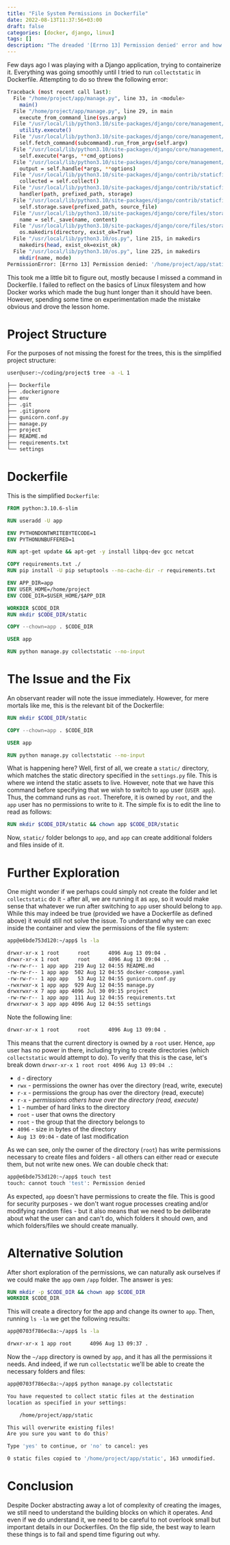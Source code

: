 ```yaml
---
title: "File System Permissions in Dockerfile"
date: 2022-08-13T11:37:56+03:00
draft: false
categories: [docker, django, linux]
tags: []
description: "The dreaded '[Errno 13] Permission denied' error and how to fix it"
---
```


Few days ago I was playing with a Django application, trying to containerize it. Everything was going smoothly until I tried to run `collectstatic` in Dockerfile. Attempting to do so threw the following error:

```bash
Traceback (most recent call last):
  File "/home/project/app/manage.py", line 33, in <module>
    main()
  File "/home/project/app/manage.py", line 29, in main
    execute_from_command_line(sys.argv)
  File "/usr/local/lib/python3.10/site-packages/django/core/management/__init__.py", line 446, in execute_from_command_line
    utility.execute()
  File "/usr/local/lib/python3.10/site-packages/django/core/management/__init__.py", line 440, in execute
    self.fetch_command(subcommand).run_from_argv(self.argv)
  File "/usr/local/lib/python3.10/site-packages/django/core/management/base.py", line 402, in run_from_argv
    self.execute(*args, **cmd_options)
  File "/usr/local/lib/python3.10/site-packages/django/core/management/base.py", line 448, in execute
    output = self.handle(*args, **options)
  File "/usr/local/lib/python3.10/site-packages/django/contrib/staticfiles/management/commands/collectstatic.py", line 209, in handle
    collected = self.collect()
  File "/usr/local/lib/python3.10/site-packages/django/contrib/staticfiles/management/commands/collectstatic.py", line 135, in collect
    handler(path, prefixed_path, storage)
  File "/usr/local/lib/python3.10/site-packages/django/contrib/staticfiles/management/commands/collectstatic.py", line 378, in copy_file
    self.storage.save(prefixed_path, source_file)
  File "/usr/local/lib/python3.10/site-packages/django/core/files/storage.py", line 56, in save
    name = self._save(name, content)
  File "/usr/local/lib/python3.10/site-packages/django/core/files/storage.py", line 295, in _save
    os.makedirs(directory, exist_ok=True)
  File "/usr/local/lib/python3.10/os.py", line 215, in makedirs
    makedirs(head, exist_ok=exist_ok)
  File "/usr/local/lib/python3.10/os.py", line 225, in makedirs
    mkdir(name, mode)
PermissionError: [Errno 13] Permission denied: '/home/project/app/static/admin'
```

This took me a little bit to figure out, mostly because I missed a command in Dockerfile. I failed to reflect on the basics of Linux filesystem and how Docker works which made the bug hunt longer than it should have been. However, spending some time on experimentation made the mistake obvious and drove the lesson home.

# Project Structure

For the purposes of not missing the forest for the trees, this is the simplified project structure:

```bash
user@user:~/coding/project$ tree -a -L 1

├── Dockerfile
├── .dockerignore
├── env
├── .git
├── .gitignore
├── gunicorn.conf.py
├── manage.py
├── project
├── README.md
├── requirements.txt
└── settings
```

# Dockerfile

This is the simplified `Dockerfile`:

```dockerfile
FROM python:3.10.6-slim

RUN useradd -U app

ENV PYTHONDONTWRITEBYTECODE=1
ENV PYTHONUNBUFFERED=1

RUN apt-get update && apt-get -y install libpq-dev gcc netcat

COPY requirements.txt ./
RUN pip install -U pip setuptools --no-cache-dir -r requirements.txt

ENV APP_DIR=app
ENV USER_HOME=/home/project
ENV CODE_DIR=$USER_HOME/$APP_DIR

WORKDIR $CODE_DIR
RUN mkdir $CODE_DIR/static

COPY --chown=app . $CODE_DIR

USER app

RUN python manage.py collectstatic --no-input
```

# The Issue and the Fix

An observant reader will note the issue immediately. However, for mere mortals like me, this is the relevant bit of the Dockerfile:

```dockerfile
RUN mkdir $CODE_DIR/static

COPY --chown=app . $CODE_DIR

USER app

RUN python manage.py collectstatic --no-input
```

What is happening here? Well, first of all, we create a `static/` directory, which matches the static directory specified in the `settings.py` file. This is where we intend the static assets to live. However, note that we have this command before specifying that we wish to switch to `app` user (`USER app`). Thus, the command runs as `root`. Therefore, it is owned by `root`, and the `app` user has no permissions to write to it. The simple fix is to edit the line to read as follows:

```dockerfile
RUN mkdir $CODE_DIR/static && chown app $CODE_DIR/static
```

Now, `static/` folder belongs to `app`, and `app` can create additional folders and files inside of it.

# Further Exploration

One might wonder if we perhaps could simply not create the folder and let `collectstatic` do it - after all, we are running it as `app`, so it would make sense that whatever we run after switching to `app` user should belong to `app`. While this may indeed be true (provided we have a Dockerfile as defined above) it would still not solve the issue. To understand why we can exec inside the container and view the permissions of the file system:

```bash
app@e6bde753d120:~/app$ ls -la

drwxr-xr-x 1 root      root      4096 Aug 13 09:04 .
drwxr-xr-x 1 root      root      4096 Aug 13 09:04 ..
-rw-rw-r-- 1 app app  219 Aug 12 04:55 README.md
-rw-rw-r-- 1 app app  502 Aug 12 04:55 docker-compose.yaml
-rw-rw-r-- 1 app app   53 Aug 12 04:55 gunicorn.conf.py
-rwxrwxr-x 1 app app  929 Aug 12 04:55 manage.py
drwxrwxr-x 7 app app 4096 Jul 30 09:15 project
-rw-rw-r-- 1 app app  111 Aug 12 04:55 requirements.txt
drwxrwxr-x 3 app app 4096 Aug 12 04:55 settings
```

Note the following line:

```bash
drwxr-xr-x 1 root      root      4096 Aug 13 09:04 .
```

This means that the current directory is owned by a `root` user. Hence, `app` user has no power in there, including trying to create directories (which `collectstatic` would attempt to do). To verify that this is the case, let's break down `drwxr-xr-x 1 root root 4096 Aug 13 09:04 .`:

- `d` - directory
- `rwx` - permissions the owner has over the directory (read, write, execute)
- `r-x` - permissions the group has over the directory (read, execute)
- `r-x` - _permissions others have over the directory (read, execute)_
- `1` - number of hard links to the directory
- `root` - user that owns the directory
- `root` - the group that the directory belongs to
- `4096` - size in bytes of the directory
- `Aug 13 09:04` - date of last modification

As we can see, only the owner of the directory (`root`) has write permissions necessary to create files and folders - all others can either read or execute them, but not write new ones. We can double check that:

```bash
app@e6bde753d120:~/app$ touch test
touch: cannot touch 'test': Permission denied
```

As expected, `app` doesn't have permissions to create the file. This is good for security purposes - we don't want rogue processes creating and/or modifying random files - but it also means that we need to be deliberate about what the user can and can't do, which folders it should own, and which folders/files we should create manually.

# Alternative Solution

After short exploration of the permissions, we can naturally ask ourselves if we could make the `app` own `/app` folder. The answer is yes:

```dockerfile
RUN mkdir -p $CODE_DIR && chown app $CODE_DIR
WORKDIR $CODE_DIR
```

This will create a directory for the app and change its owner to `app`. Then, running `ls -la` we get the following results:

```bash
app@0703f786ec8a:~/app$ ls -la

drwxr-xr-x 1 app root      4096 Aug 13 09:37 .
```

Now the `~/app` directory is owned by `app`, and it has all the permissions it needs. And indeed, if we run `collectstatic` we'll be able to create the necessary folders and files:

```bash
app@0703f786ec8a:~/app$ python manage.py collectstatic

You have requested to collect static files at the destination
location as specified in your settings:

    /home/project/app/static

This will overwrite existing files!
Are you sure you want to do this?

Type 'yes' to continue, or 'no' to cancel: yes

0 static files copied to '/home/project/app/static', 163 unmodified.
```

# Conclusion

Despite Docker abstracting away a lot of complexity of creating the images, we still need to understand the building blocks on which it operates. And even if we do understand it, we need to be careful to not overlook small but important details in our Dockerfiles. On the flip side, the best way to learn these things is to fail and spend time figuring out why.
